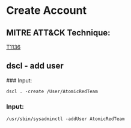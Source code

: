 # Create Account

## MITRE ATT&CK Technique:
[T1136](https://attack.mitre.org/wiki/Technique/T1136)

## dscl - add user

### Input:

    dscl . -create /User/AtomicRedTeam

### Input:

    /usr/sbin/sysadminctl -addUser AtomicRedTeam
